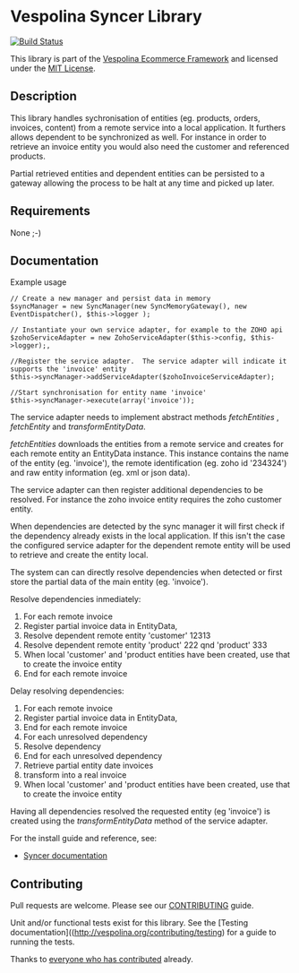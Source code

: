 Vespolina Syncer Library
======================

[![Build Status](https://secure.travis-ci.org/vespolina/syncer.png?branch=master)](http://travis-ci.org/vespolina/syncer)

This library is part of the [Vespolina Ecommerce Framework](http://vespolina.org/)
and licensed under the [MIT License](LICENSE).

## Description

This library handles sychronisation of entities (eg. products, orders, invoices, content) from a remote service into a local application.
It furthers allows dependent to be synchronized as well.   For instance in order to retrieve an invoice entity you would also need the customer and referenced products.

Partial retrieved entities and dependent entities can be persisted to a gateway allowing the process to be halt at any time and picked up later.



## Requirements

None ;-)

## Documentation

Example usage

```
// Create a new manager and persist data in memory
$syncManager = new SyncManager(new SyncMemoryGateway(), new EventDispatcher(), $this->logger );

// Instantiate your own service adapter, for example to the ZOHO api
$zohoServiceAdapter = new ZohoServiceAdapter($this->config, $this->logger);,

//Register the service adapter.  The service adapter will indicate it supports the 'invoice' entity
$this->syncManager->addServiceAdapter($zohoInvoiceServiceAdapter);

//Start synchronisation for entity name 'invoice'
$this->syncManager->execute(array('invoice'));
```

The service adapter needs to implement abstract methods *fetchEntities* , *fetchEntity* and *transformEntityData*.

*fetchEntities* downloads the entities from a remote service and creates for each remote entity an EntityData instance.
This instance contains the name of the entity (eg. 'invoice'), the remote identification (eg. zoho id '234324') and raw entity information (eg. xml or json data).

The service adapter can then register additional dependencies to be resolved.  For instance the zoho invoice entity requires the zoho customer entity.

When dependencies are detected by the sync manager it will first check if the dependency already exists in the local application.
If this isn't the case the configured service adapter for the dependent remote entity will be used to retrieve and create the entity local.

The system can can directly resolve dependencies when detected or first store the partial data of the main entity (eg. 'invoice').

Resolve dependencies inmediately:

1. For each remote invoice
2. Register partial invoice data in EntityData,
3. Resolve dependent remote entity 'customer' 12313
3. Resolve dependent remote entity 'product' 222 qnd 'product' 333
4. When local 'customer' and 'product entities have been created, use that to create the invoice entity
5. End for each remote invoice

Delay resolving dependencies:

1. For each remote invoice
2. Register partial invoice data in EntityData,
3. End for each remote invoice
4. For each unresolved dependency
5. Resolve dependency
6. End for each unresolved dependency
7. Retrieve partial entity date invoices
8. transform into a real invoice
9. When local 'customer' and 'product entities have been created, use that to create the invoice entity

Having all dependencies resolved the requested entity (eg 'invoice') is created using the *transformEntityData* method of the service adapter.






For the install guide and reference, see:

* [Syncer documentation](http://docs.vespolina.org/components/syncer.html)

## Contributing

Pull requests are welcome. Please see our
[CONTRIBUTING](http://vespolina.org/contributing/guide)
guide.

Unit and/or functional tests exist for this library. See the
[Testing documentation]((http://vespolina.org/contributing/testing)
for a guide to running the tests.

Thanks to
[everyone who has contributed](https://github.com/vespolina/syncer/contributors) already.